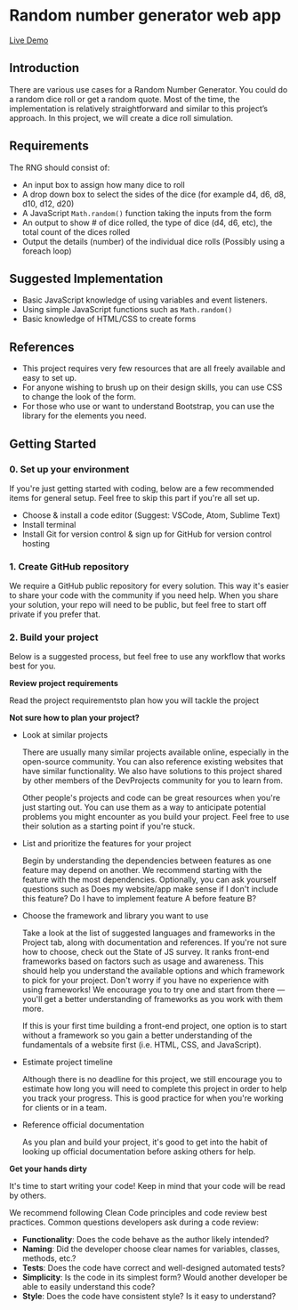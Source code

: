 # Random number generator web app

[Live Demo](https://randice.vercel.app/)

## Introduction

There are various use cases for a Random Number Generator. You could do a random dice roll or get a random quote. Most of the time, the implementation is relatively straightforward and similar to this project’s approach. In this project, we will create a dice roll simulation.

## Requirements

The RNG should consist of:

-   An input box to assign how many dice to roll
-   A drop down box to select the sides of the dice (for example d4, d6, d8, d10, d12, d20)
-   A JavaScript `Math.random()` function taking the inputs from the form
-   An output to show # of dice rolled, the type of dice (d4, d6, etc), the total count of the dices rolled
-   Output the details (number) of the individual dice rolls (Possibly using a foreach loop)

## Suggested Implementation

-   Basic JavaScript knowledge of using variables and event listeners.
-   Using simple JavaScript functions such as `Math.random()`
-   Basic knowledge of HTML/CSS to create forms

## References

-   This project requires very few resources that are all freely available and easy to set up.
-   For anyone wishing to brush up on their design skills, you can use CSS to change the look of the form.
-   For those who use or want to understand Bootstrap, you can use the library for the elements you need.

## Getting Started

### 0. Set up your environment

If you're just getting started with coding, below are a few recommended items for general setup. Feel free to skip this part if you're all set up.

-   Choose & install a code editor (Suggest: VSCode, Atom, Sublime Text)
-   Install terminal
-   Install Git for version control & sign up for GitHub for version control hosting

### 1. Create GitHub repository

We require a GitHub public repository for every solution. This way it's easier to share your code with the community if you need help. When you share your solution, your repo will need to be public, but feel free to start off private if you prefer that.

### 2. Build your project

Below is a suggested process, but feel free to use any workflow that works best for you.

**Review project requirements**

Read the project requirementsto plan how you will tackle the project

**Not sure how to plan your project?**

-   Look at similar projects

    There are usually many similar projects available online, especially in the open-source community. You can also reference existing websites that have similar functionality. We also have solutions to this project shared by other members of the DevProjects community for you to learn from.

    Other people's projects and code can be great resources when you're just starting out. You can use them as a way to anticipate potential problems you might encounter as you build your project. Feel free to use their solution as a starting point if you're stuck.

-   List and prioritize the features for your project

    Begin by understanding the dependencies between features as one feature may depend on another. We recommend starting with the feature with the most dependencies. Optionally, you can ask yourself questions such as Does my website/app make sense if I don't include this feature? Do I have to implement feature A before feature B?

-   Choose the framework and library you want to use

    Take a look at the list of suggested languages and frameworks in the Project tab, along with documentation and references. If you're not sure how to choose, check out the State of JS survey. It ranks front-end frameworks based on factors such as usage and awareness. This should help you understand the available options and which framework to pick for your project. Don't worry if you have no experience with using frameworks! We encourage you to try one and start from there — you'll get a better understanding of frameworks as you work with them more.

    If this is your first time building a front-end project, one option is to start without a framework so you gain a better understanding of the fundamentals of a website first (i.e. HTML, CSS, and JavaScript).

-   Estimate project timeline

    Although there is no deadline for this project, we still encourage you to estimate how long you will need to complete this project in order to help you track your progress. This is good practice for when you're working for clients or in a team.

-   Reference official documentation

    As you plan and build your project, it's good to get into the habit of looking up official documentation before asking others for help.

**Get your hands dirty**

It's time to start writing your code! Keep in mind that your code will be read by others.

We recommend following Clean Code principles and code review best practices. Common questions developers ask during a code review:

-   **Functionality**: Does the code behave as the author likely intended?
-   **Naming**: Did the developer choose clear names for variables, classes, methods, etc.?
-   **Tests**: Does the code have correct and well-designed automated tests?
-   **Simplicity**: Is the code in its simplest form? Would another developer be able to easily understand this code?
-   **Style**: Does the code have consistent style? Is it easy to understand?
